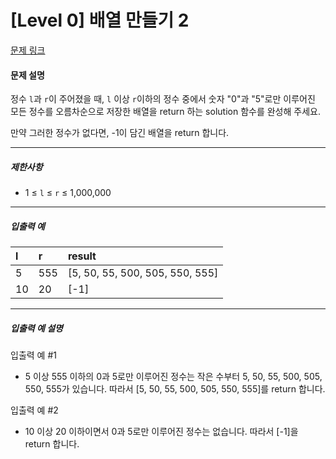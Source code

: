 # [Level 0] 배열 만들기 2

[문제 링크](https://school.programmers.co.kr/learn/courses/30/lessons/181921)

#### 문제 설명

정수 ```l```과 ```r```이 주어졌을 때, ```l``` 이상 ```r```이하의 정수 중에서 숫자 "0"과 "5"로만 이루어진 모든 정수를 오름차순으로 저장한 배열을 return 하는 solution 함수를 완성해 주세요.

만약 그러한 정수가 없다면, -1이 담긴 배열을 return 합니다.

---

##### 제한사항

- 1 ≤ ```l``` ≤ ```r``` ≤ 1,000,000

---

##### 입출력 예

|l|r|result|
|:--|:---|:---------|
|5|555|[5, 50, 55, 500, 505, 550, 555]|
|10|20|[-1]|

---

##### 입출력 예 설명

입출력 예 #1

- 5 이상 555 이하의 0과 5로만 이루어진 정수는 작은 수부터 5, 50, 55, 500, 505, 550, 555가 있습니다. 따라서 [5, 50, 55, 500, 505, 550, 555]를 return 합니다.

입출력 예 #2

- 10 이상 20 이하이면서 0과 5로만 이루어진 정수는 없습니다. 따라서 [-1]을 return 합니다.
